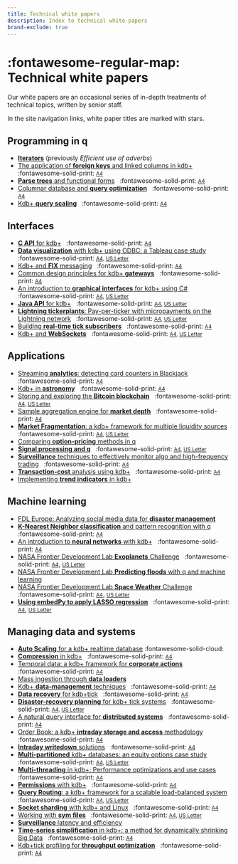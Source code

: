 ```yaml
---
title: Technical white papers
description: Index to technical white papers
brand-exclude: true
---
```

# :fontawesome-regular-map: Technical white papers


Our white papers are an occasional series of in-depth treatments of technical topics, written by senior staff.

In the site navigation links, white paper titles are marked with stars.


## Programming in q

-   [**Iterators**](iterators/index.md) (previously _Efficient use of adverbs_)
-   [The application of **foreign keys** and linked columns in kdb+](foreign-keys.md) &nbsp; :fontawesome-solid-print: [<small>A4</small>](/download/wp/the_application_of_foreign_keys_and_linked_columns_in_kdb.pdf)
-   [**Parse trees** and functional forms](parse-trees.md) &nbsp; :fontawesome-solid-print: [<small>A4</small>](/download/wp/parse_trees_and_functional_forms.pdf)
-   [Columnar database and **query optimization**](columnar-database/index.md) &nbsp; :fontawesome-solid-print: [<small>A4</small>](/download/wp/columnar_database_and_query_optimization.pdf)
-   [Kdb+ **query scaling**](query-scaling.md) &nbsp; :fontawesome-solid-print: [<small>A4</small>](/download/wp/kdb_query_scaling.pdf)


## Interfaces

-   [**C API** for kdb+](capi/index.md) &nbsp; :fontawesome-solid-print: [<small>A4</small>](/download/wp/c_api_for_kdb.pdf)
-   [**Data visualization** with kdb+ using ODBC: a Tableau case study](data-visualization/index.md) &nbsp; :fontawesome-solid-print: <small>[A4](/download/wp/data-visualization-a4.pdf), [US&nbsp;Letter](/download/wp/data-visualization-us.pdf)</small>
-   [Kdb+ and **FIX** messaging](fix-messaging.md) &nbsp; :fontawesome-solid-print: [<small>A4</small>](/download/wp/kdb_and_fix_messaging.pdf)
-   [Common design principles for kdb+ **gateways**](gateway-design/index.md) &nbsp; :fontawesome-solid-print: [<small>A4</small>](/download/wp/common_design_principles_for_kdb_gateways.pdf)
-   [An introduction to **graphical interfaces** for kdb+ using C#](gui/index.md) &nbsp; :fontawesome-solid-print: <small>[A4](/download/wp/csharp-gui-a4.pdf), [US&nbsp;Letter](/download/wp/csharp-gui-us.pdf)</small>
-   [**Java API** for kdb+](java-api/index.md) &nbsp; :fontawesome-solid-print: <small>[A4](/download/wp/java-api-a4.pdf), [US&nbsp;Letter](/download/wp/java-api-us.pdf)</small>
-   [**Lightning tickerplants**: Pay-per-ticker with micropayments on the Lightning network](lightning-tickerplants/index.md) &nbsp; :fontawesome-solid-print: <small>[A4](/download/wp/lightning-a4.pdf), [US&nbsp;Letter](/download/wp/lightning-us.pdf)</small>
-   [Building **real-time tick subscribers**](rt-tick/index.md) &nbsp; :fontawesome-solid-print: [<small>A4</small>](/download/wp/building_real_time_tick_subscribers.pdf)
-   [Kdb+ and **WebSockets**](websockets/index.md) &nbsp; :fontawesome-solid-print: <small>[A4](/download/wp/websockets-a4.pdf), [US&nbsp;Letter](/download/wp/websockets-us.pdf)</small>


## Applications

-   [Streaming **analytics**: detecting card counters in Blackjack](card-counters/index.md) &nbsp; :fontawesome-solid-print: [<small>A4</small>](/download/wp/card-counters-in-blackjack.pdf)
-   [Kdb+ in **astronomy**](astronomy.md) &nbsp; :fontawesome-solid-print: [<small>A4</small>](/download/wp/kdb_in_astronomy.pdf)
-   [Storing and exploring the **Bitcoin blockchain**](blockchain/index.md) &nbsp; :fontawesome-solid-print: <small>[A4](/download/wp/blockchain-a4.pdf), [US&nbsp;Letter](/download/wp/blockchain-us.pdf)</small>
-   [Sample aggregation engine for **market depth**](market-depth/index.md) &nbsp; :fontawesome-solid-print: [<small>A4</small>](/download/wp/sample_aggregation_engine_for_market_depth.pdf)
-   [**Market Fragmentation**: a kdb+ framework for multiple liquidity sources](market-fragmentation/index.md) &nbsp; :fontawesome-solid-print: <small>[A4](/download/wp/market-fragmentation-a4.pdf), [US&nbsp;Letter](/download/wp/market-fragmentation-us.pdf)</small>
-   [Comparing **option-pricing** methods in q](option-pricing/index.md)
-   [**Signal processing and q**](signal-processing/index.md) &nbsp; :fontawesome-solid-print: <small>[A4](/download/wp/signal-processing-a4.pdf), [US&nbsp;Letter](/download/wp/signal-processing-us.pdf)</small>
-   [**Surveillance** techniques to effectively monitor algo and high-frequency trading](surveillance/index.md) &nbsp; :fontawesome-solid-print: [<small>A4</small>](/download/wp/surveillance_techniques_to_effectively_monitor_algo_and_high_frequency_trading.pdf)
-   [**Transaction-cost** analysis using kdb+](transaction-cost.md) &nbsp; :fontawesome-solid-print: [<small>A4</small>](/download/wp/transaction_cost_analysis_using_kdb.pdf)
-   [Implementing **trend indicators** in kdb+](trend-indicators/index.md) 

## Machine learning

-   [FDL Europe: Analyzing social media data for **disaster management**](disaster-management/index.md) 
-   [**K-Nearest Neighbor classification** and pattern recognition with q](machine-learning/index.md) &nbsp; :fontawesome-solid-print: [<small>A4</small>](/download/wp/machine_learning_in_kdb.pdf)
-   [An introduction to **neural networks** with kdb+](neural-networks/index.md) &nbsp; :fontawesome-solid-print: <small>[A4](/download/wp/an_introduction_to_neural_networks_with_kdb.pdf)</small>
-   [NASA Frontier Development Lab **Exoplanets** Challenge](exoplanets/index.md) &nbsp; :fontawesome-solid-print: [<small>A4</small>](/download/wp/exoplanets-a4.pdf), [<small>US&nbsp;Letter</small>](/download/wp/exoplanets-us.pdf)
-   [NASA Frontier Development Lab **Predicting floods** with q and machine learning](disaster-floods/index.md)
-   [NASA Frontier Development Lab **Space Weather** Challenge](space-weather/index.md) &nbsp; :fontawesome-solid-print: [<small>A4</small>](/download/wp/space-weather-a4.pdf), [<small>US&nbsp;Letter</small>](/download/wp/space-weather-us.pdf)
-   [**Using embedPy to apply LASSO regression**](embedpy-lasso/index.md) &nbsp; :fontawesome-solid-print: [<small>A4</small>](/download/wp/embedpy-lasso-a4.pdf), [<small>US&nbsp;Letter</small>](/download/wp/embedpy-lasso-us.pdf)


## Managing data and systems

-   [**Auto Scaling** for a kdb+ realtime database](../cloud/autoscale/index.md) :fontawesome-solid-cloud:
-   [**Compression** in kdb+](compress/index.md) &nbsp; :fontawesome-solid-print: [<small>A4</small>](/download/wp/compression_in_kdb.pdf)
-   [Temporal data: a kdb+ framework for **corporate actions**](corporate-actions.md) &nbsp; :fontawesome-solid-print: [<small>A4</small>](/download/wp/temporal_data_a_kdb_framework_for_corporate_actions.pdf)
-   [Mass ingestion through **data loaders**](data-loaders/index.md) 
-   [Kdb+ **data-management** techniques](data-management.md) &nbsp; :fontawesome-solid-print: [<small>A4</small>](/download/wp/kdb_data_management_sample_customisation_techniques_with_amendments.pdf)
-   [**Data recovery** for kdb+tick](data-recovery.md) &nbsp; :fontawesome-solid-print: [<small>A4</small>](/download/wp/data_recovery_for_kdb_tick.pdf)
-   [**Disaster-recovery planning** for kdb+ tick systems](disaster-recovery/index.md) &nbsp; :fontawesome-solid-print: <small>[A4](/download/wp/disaster-recovery-a4.pdf), [US Letter](/download/wp/disaster-recovery-us.pdf) </small>
-   [A natural query interface for **distributed systems**](query-interface.md) &nbsp; :fontawesome-solid-print: [<small>A4</small>](/download/wp/a_natural_query_interface_for_distributed_systems.pdf)
-   [Order Book: a kdb+ **intraday storage and access** methodology](order-book.md) &nbsp; :fontawesome-solid-print: [<small>A4</small>](/download/wp/order_book_a_kdb_intraday_storage_and_access_methodology.pdf)
-   [**Intraday writedown** solutions](intraday-writedown/index.md) &nbsp; :fontawesome-solid-print: [<small>A4</small>](/download/wp/intraday_writedown_solutions.pdf)
-   [**Multi-partitioned** kdb+ databases: an equity options case study](multi-partitioned-dbs/index.md) &nbsp; :fontawesome-solid-print: <small>[A4](/download/wp/multi-partitioned-dbs-a4.pdf), [US Letter](/download/wp/multi-partitioned-dbs-us.pdf)</small>
-   [**Multi-threading** in kdb+: Performance optimizations and use cases](multi-thread/index.md) &nbsp; :fontawesome-solid-print: [<small>A4</small>](/download/wp/multi_threading_in_kdb_performance_optimisations_and_use_cases.pdf)
-   [**Permissions** with kdb+](permissions/index.md) &nbsp; :fontawesome-solid-print: [<small>A4</small>](/download/wp/permissions_with_kdb.pdf)
-   [**Query Routing**: a kdb+ framework for a scalable load-balanced system](query-routing/index.md) &nbsp; :fontawesome-solid-print: <small>[A4](/download/wp/query-routing-a4.pdf), [US&nbsp;Letter](/download/wp/query-routing-us.pdf)</small>
-   [**Socket sharding** with kdb+ and Linux](socket-sharding/index.md) &nbsp; :fontawesome-solid-print: [<small>A4</small>](/download/wp/socket-sharding.pdf)
-   [Working with **sym files**](symfiles.md) &nbsp; :fontawesome-solid-print: <small>[A4](/download/wp/symfiles-a4.pdf), [US&nbsp;Letter](/download/wp/symfiles-us.pdf)</small>
-   [**Surveillance** latency and efficiency](surveillance-latency/index.md)
-   [**Time-series simplification** in kdb+: a method for dynamically shrinking Big Data](ts-shrink/index.md) &nbsp; :fontawesome-solid-print: [<small>A4</small>](/download/wp/time_series_simplification_in_kdb_a_method_for_dynamically_shrinking_big_data.pdf)
-   [Kdb+tick profiling for **throughput optimization**](tick-profiling.md) &nbsp; :fontawesome-solid-print: [<small>A4</small>](/download/wp/kdbtick_profiling_for_throughput_optimization.pdf)